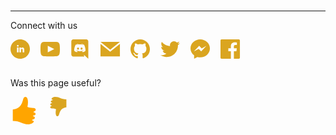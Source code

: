 <br><br><br>
<hr class="tdb-l"/>

Connect with us

<div>
    <a target="new" title="LinkedIn..." href="https://bit.ly/3lgzNeE"><svg fill="goldenrod" xmlns="http://www.w3.org/2000/svg" width="44px" height="44px" viewBox="0 0 34 34"><path d="M12 0c-6.627 0-12 5.373-12 12s5.373 12 12 12 12-5.373 12-12-5.373-12-12-12zm-2 16h-2v-6h2v6zm-1-6.891c-.607 0-1.1-.496-1.1-1.109 0-.612.492-1.109 1.1-1.109s1.1.497 1.1 1.109c0 .613-.493 1.109-1.1 1.109zm8 6.891h-1.998v-2.861c0-1.881-2.002-1.722-2.002 0v2.861h-2v-6h2v1.093c.872-1.616 4-1.736 4 1.548v3.359z"/></svg></a>
    <a target="new" title="YouTube..." href="https://www.youtube.com/channel/UC5kZt8pP-FM0u-R0BQr78YA"><svg fill="goldenrod" xmlns="http://www.w3.org/2000/svg" width="44px" height="44px" viewBox="0 0 34 34"><path d="M19.615 3.184c-3.604-.246-11.631-.245-15.23 0-3.897.266-4.356 2.62-4.385 8.816.029 6.185.484 8.549 4.385 8.816 3.6.245 11.626.246 15.23 0 3.897-.266 4.356-2.62 4.385-8.816-.029-6.185-.484-8.549-4.385-8.816zm-10.615 12.816v-8l8 3.993-8 4.007z"/></svg></a>
    <a target="new" title="Discord..." href="https://bit.ly/2Gnleax"><svg fill="goldenrod" width="44px" height="44px" viewBox="0 0 34 34" xmlns="http://www.w3.org/2000/svg" fill-rule="evenodd" clip-rule="evenodd"><path d="M19.54 0c1.356 0 2.46 1.104 2.46 2.472v21.528l-2.58-2.28-1.452-1.344-1.536-1.428.636 2.22h-13.608c-1.356 0-2.46-1.104-2.46-2.472v-16.224c0-1.368 1.104-2.472 2.46-2.472h16.08zm-4.632 15.672c2.652-.084 3.672-1.824 3.672-1.824 0-3.864-1.728-6.996-1.728-6.996-1.728-1.296-3.372-1.26-3.372-1.26l-.168.192c2.04.624 2.988 1.524 2.988 1.524-1.248-.684-2.472-1.02-3.612-1.152-.864-.096-1.692-.072-2.424.024l-.204.024c-.42.036-1.44.192-2.724.756-.444.204-.708.348-.708.348s.996-.948 3.156-1.572l-.12-.144s-1.644-.036-3.372 1.26c0 0-1.728 3.132-1.728 6.996 0 0 1.008 1.74 3.66 1.824 0 0 .444-.54.804-.996-1.524-.456-2.1-1.416-2.1-1.416l.336.204.048.036.047.027.014.006.047.027c.3.168.6.3.876.408.492.192 1.08.384 1.764.516.9.168 1.956.228 3.108.012.564-.096 1.14-.264 1.74-.516.42-.156.888-.384 1.38-.708 0 0-.6.984-2.172 1.428.36.456.792.972.792.972zm-5.58-5.604c-.684 0-1.224.6-1.224 1.332 0 .732.552 1.332 1.224 1.332.684 0 1.224-.6 1.224-1.332.012-.732-.54-1.332-1.224-1.332zm4.38 0c-.684 0-1.224.6-1.224 1.332 0 .732.552 1.332 1.224 1.332.684 0 1.224-.6 1.224-1.332 0-.732-.54-1.332-1.224-1.332z"/></svg></a>
    <a target="new" title="Email..." href="mailto:info@terminusdb.com"><svg fill="goldenrod" xmlns="http://www.w3.org/2000/svg" width="44px" height="44px" viewBox="0 0 34 34"><path d="M12 12.713l-11.985-9.713h23.97l-11.985 9.713zm0 2.574l-12-9.725v15.438h24v-15.438l-12 9.725z"/></svg></a>
    <a target="new" title="GitHub..." href="https://github.com/terminusdb"><svg fill="goldenrod" xmlns="http://www.w3.org/2000/svg" width="44px" height="44px" viewBox="0 0 34 34"><path d="M12 0c-6.626 0-12 5.373-12 12 0 5.302 3.438 9.8 8.207 11.387.599.111.793-.261.793-.577v-2.234c-3.338.726-4.033-1.416-4.033-1.416-.546-1.387-1.333-1.756-1.333-1.756-1.089-.745.083-.729.083-.729 1.205.084 1.839 1.237 1.839 1.237 1.07 1.834 2.807 1.304 3.492.997.107-.775.418-1.305.762-1.604-2.665-.305-5.467-1.334-5.467-5.931 0-1.311.469-2.381 1.236-3.221-.124-.303-.535-1.524.117-3.176 0 0 1.008-.322 3.301 1.23.957-.266 1.983-.399 3.003-.404 1.02.005 2.047.138 3.006.404 2.291-1.552 3.297-1.23 3.297-1.23.653 1.653.242 2.874.118 3.176.77.84 1.235 1.911 1.235 3.221 0 4.609-2.807 5.624-5.479 5.921.43.372.823 1.102.823 2.222v3.293c0 .319.192.694.801.576 4.765-1.589 8.199-6.086 8.199-11.386 0-6.627-5.373-12-12-12z"/></svg></a>
    <a target="new" title="Twitter..." href="https://bit.ly/34rD5Fb"><svg fill="goldenrod" mlns="http://www.w3.org/2000/svg" width="44px" height="44px" viewBox="0 0 34 34"><path d="M24 4.557c-.883.392-1.832.656-2.828.775 1.017-.609 1.798-1.574 2.165-2.724-.951.564-2.005.974-3.127 1.195-.897-.957-2.178-1.555-3.594-1.555-3.179 0-5.515 2.966-4.797 6.045-4.091-.205-7.719-2.165-10.148-5.144-1.29 2.213-.669 5.108 1.523 6.574-.806-.026-1.566-.247-2.229-.616-.054 2.281 1.581 4.415 3.949 4.89-.693.188-1.452.232-2.224.084.626 1.956 2.444 3.379 4.6 3.419-2.07 1.623-4.678 2.348-7.29 2.04 2.179 1.397 4.768 2.212 7.548 2.212 9.142 0 14.307-7.721 13.995-14.646.962-.695 1.797-1.562 2.457-2.549z"/></svg></a>
    <a target="new" title="Facebook Messenger..." href="https://bit.ly/3lft5ph/#"><svg fill="goldenrod" width="44px" height="44px" xmlns="http://www.w3.org/2000/svg" fill-rule="evenodd" clip-rule="evenodd" viewBox="0 0 34 34"><path d="M12 0c-6.627 0-12 4.975-12 11.111 0 3.497 1.745 6.616 4.472 8.652v4.237l4.086-2.242c1.09.301 2.246.464 3.442.464 6.627 0 12-4.974 12-11.111 0-6.136-5.373-11.111-12-11.111zm1.193 14.963l-3.056-3.259-5.963 3.259 6.559-6.963 3.13 3.259 5.889-3.259-6.559 6.963z"/></svg></a>
    <a target="new" title="Facebook..." href="https://bit.ly/3lft5ph"><svg fill="goldenrod" xmlns="http://www.w3.org/2000/svg" width="44px" height="44px" viewBox="0 0 34 34"><path d="M22.675 0h-21.35c-.732 0-1.325.593-1.325 1.325v21.351c0 .731.593 1.324 1.325 1.324h11.495v-9.294h-3.128v-3.622h3.128v-2.671c0-3.1 1.893-4.788 4.659-4.788 1.325 0 2.463.099 2.795.143v3.24l-1.918.001c-1.504 0-1.795.715-1.795 1.763v2.313h3.587l-.467 3.622h-3.12v9.293h6.116c.73 0 1.323-.593 1.323-1.325v-21.35c0-.732-.593-1.325-1.325-1.325z"/></svg></a>
</div>

Was this page useful?

<div>
    <svg style="cursor: pointer" 
         onclick="alert('Thank you, for letting us know.')"
         fill="orange"
         xmlns="http://www.w3.org/2000/svg"
         width="44" 
         height="44" 
         viewBox="0 0 24 24"><path d="M19.396 20.708c-.81-.062-.733-.812.031-.953 1.269-.234 1.827-.914 1.827-1.543 0-.529-.396-1.022-1.098-1.181-.837-.189-.664-.757.031-.812 1.132-.09 1.688-.764 1.688-1.41 0-.565-.425-1.108-1.261-1.22-.857-.115-.578-.734.031-.922.521-.16 1.354-.5 1.354-1.51 0-.672-.5-1.562-2.271-1.49-1.228.05-3.667-.198-4.979-.885.907-3.657.689-8.782-1.687-8.782-1.594 0-1.896 1.807-2.375 3.469-1.718 5.969-5.156 7.062-8.687 7.603v9.928c6.688 0 8.5 3 13.505 3 3.199 0 4.852-1.735 4.852-2.666-.001-.334-.273-.572-.961-.626z"/></svg>
    <svg style="cursor: pointer"
         onclick="alert('Thank you, for letting us know.')"
         fill="goldenrod" 
         transform="scale(-1 1)" 
         xmlns="http://www.w3.org/2000/svg" 
         width="44" 
         height="44" 
         viewBox="0 0 34 34"><path d="M19.396 3.292c-.811.062-.734.812.031.953 1.268.234 1.826.914 1.826 1.543 0 .529-.396 1.022-1.098 1.181-.837.189-.664.757.031.812 1.133.09 1.688.764 1.688 1.41 0 .565-.424 1.108-1.26 1.22-.857.115-.578.734.031.922.521.16 1.354.5 1.354 1.51 0 .672-.5 1.562-2.271 1.49-1.228-.05-3.666.198-4.979.885.907 3.657.689 8.782-1.687 8.782-1.594 0-1.896-1.807-2.375-3.469-1.718-5.969-5.156-7.062-8.687-7.603v-9.928c6.688 0 8.5-3 13.505-3 3.198 0 4.852 1.735 4.852 2.666-.001.334-.273.572-.961.626z"/></svg>
</div>



<!--

Any other feedback?

<form>
<input type="text" id="comment" name="comment">
</form>

<div id="input-feedback" style="padding: 10px; color: #000; width:64%; height:120px; background-color:silver; border-radius:5px">Comment</div>

<br>
<div id="input-email" style="padding: 10px; color: #000; width:40%; height:45px; background-color:silver; border-radius:5px">Email</div>
<br>
<div id="clear" title="Clear your comments..." class="tdb-b">clear</div>
<div id="submit" title="Submit your comments..." class="tdb-b">submit</div>

### Copyright

Read our [copyright](to-do) statement.

-->